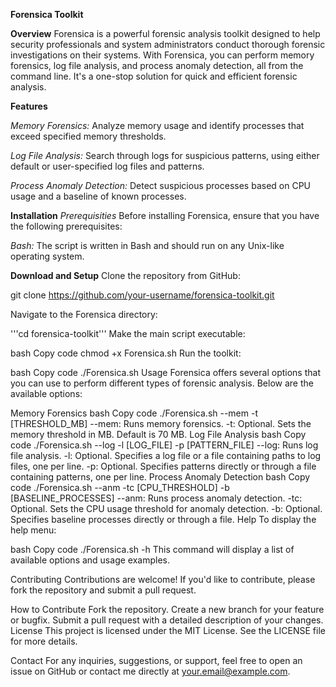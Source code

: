 **Forensica Toolkit**

**Overview**
Forensica is a powerful forensic analysis toolkit designed to help security professionals and system administrators conduct thorough forensic investigations on their systems. With Forensica, you can perform memory forensics, log file analysis, and process anomaly detection, all from the command line. It's a one-stop solution for quick and efficient forensic analysis.

**Features**

*Memory Forensics:* Analyze memory usage and identify processes that exceed specified memory thresholds.

*Log File Analysis:* Search through logs for suspicious patterns, using either default or user-specified log files and patterns.

*Process Anomaly Detection:* Detect suspicious processes based on CPU usage and a baseline of known processes.

**Installation**
*Prerequisities*
Before installing Forensica, ensure that you have the following prerequisites:

*Bash:* The script is written in Bash and should run on any Unix-like operating system.

**Download and Setup**
Clone the repository from GitHub:

git clone https://github.com/your-username/forensica-toolkit.git

Navigate to the Forensica directory:

'''cd forensica-toolkit'''
Make the main script executable:

bash
Copy code
chmod +x Forensica.sh
Run the toolkit:

bash
Copy code
./Forensica.sh
Usage
Forensica offers several options that you can use to perform different types of forensic analysis. Below are the available options:

Memory Forensics
bash
Copy code
./Forensica.sh --mem -t [THRESHOLD_MB]
--mem: Runs memory forensics.
-t: Optional. Sets the memory threshold in MB. Default is 70 MB.
Log File Analysis
bash
Copy code
./Forensica.sh --log -l [LOG_FILE] -p [PATTERN_FILE]
--log: Runs log file analysis.
-l: Optional. Specifies a log file or a file containing paths to log files, one per line.
-p: Optional. Specifies patterns directly or through a file containing patterns, one per line.
Process Anomaly Detection
bash
Copy code
./Forensica.sh --anm -tc [CPU_THRESHOLD] -b [BASELINE_PROCESSES]
--anm: Runs process anomaly detection.
-tc: Optional. Sets the CPU usage threshold for anomaly detection.
-b: Optional. Specifies baseline processes directly or through a file.
Help
To display the help menu:

bash
Copy code
./Forensica.sh -h
This command will display a list of available options and usage examples.

Contributing
Contributions are welcome! If you'd like to contribute, please fork the repository and submit a pull request.

How to Contribute
Fork the repository.
Create a new branch for your feature or bugfix.
Submit a pull request with a detailed description of your changes.
License
This project is licensed under the MIT License. See the LICENSE file for more details.

Contact
For any inquiries, suggestions, or support, feel free to open an issue on GitHub or contact me directly at your.email@example.com.
